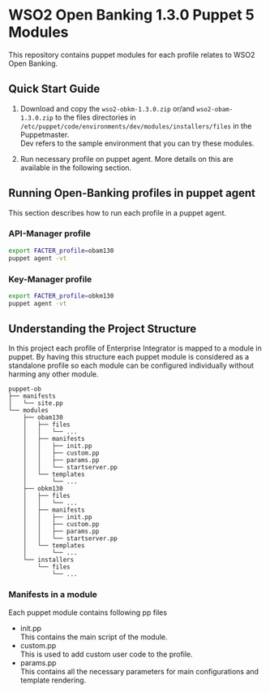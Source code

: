 # WSO2 Open Banking 1.3.0 Puppet 5 Modules

This repository contains puppet modules for each profile relates to WSO2 Open Banking.

## Quick Start Guide
1. Download and copy the `wso2-obkm-1.3.0.zip` or/and `wso2-obam-1.3.0.zip` to the files directories in `/etc/puppet/code/environments/dev/modules/installers/files` in the Puppetmaster. <br>
Dev refers to the sample environment that you can try these modules.

2. Run necessary profile on puppet agent. More details on this are available in the following section.

## Running Open-Banking profiles in puppet agent
This section describes how to run each profile in a puppet agent.

### API-Manager profile
```bash
export FACTER_profile=obam130
puppet agent -vt
```

### Key-Manager profile
```bash
export FACTER_profile=obkm130
puppet agent -vt
```

## Understanding the Project Structure
In this project each profile of Enterprise Integrator is mapped to a module in puppet. By having this structure each puppet module is considered as a standalone profile so each module can be configured individually without harming any other module.

```
puppet-ob
├── manifests
│   └── site.pp
└── modules
    ├── obam130
    │   ├── files
    │   │   └── ...
    │   ├── manifests
    │   │   ├── init.pp
    │   │   ├── custom.pp
    │   │   ├── params.pp
    │   │   └── startserver.pp
    │   └── templates
    │       └── ...
    ├── obkm130
    │   ├── files
    │   │   └── ...
    │   ├── manifests
    │   │   ├── init.pp
    │   │   ├── custom.pp
    │   │   ├── params.pp
    │   │   └── startserver.pp
    │   └── templates
    │       └── ...
    └── installers
        └── files
            └── ...

```

### Manifests in a module
Each puppet module contains following pp files
- init.pp <br>
This contains the main script of the module.
- custom.pp <br>
This is used to add custom user code to the profile.
- params.pp <br>
This contains all the necessary parameters for main configurations and template rendering.
